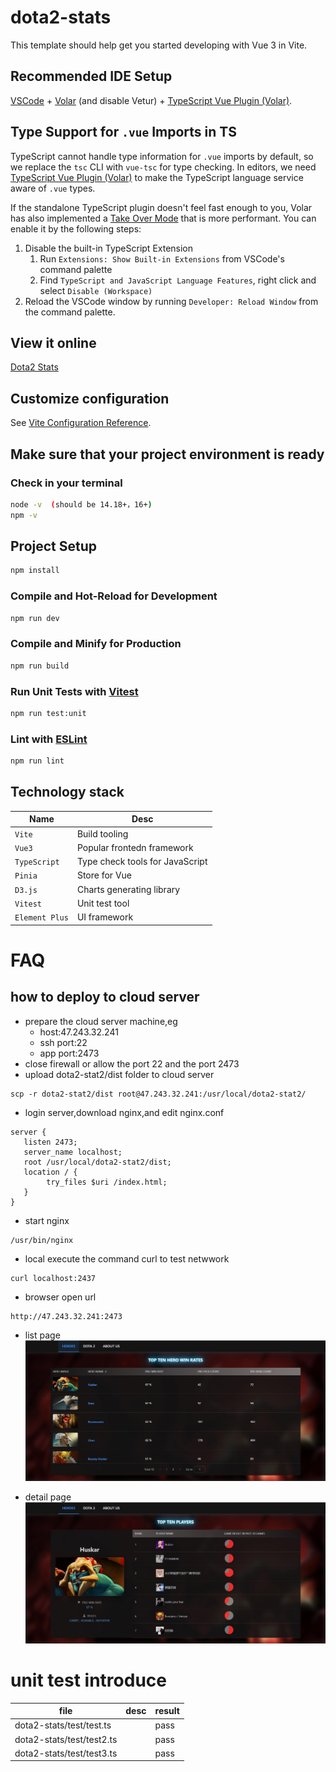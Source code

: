 # dota2-stats

This template should help get you started developing with Vue 3 in Vite.

## Recommended IDE Setup

[VSCode](https://code.visualstudio.com/) + [Volar](https://marketplace.visualstudio.com/items?itemName=Vue.volar) (and disable Vetur) + [TypeScript Vue Plugin (Volar)](https://marketplace.visualstudio.com/items?itemName=Vue.vscode-typescript-vue-plugin).

## Type Support for `.vue` Imports in TS

TypeScript cannot handle type information for `.vue` imports by default, so we replace the `tsc` CLI with `vue-tsc` for type checking. In editors, we need [TypeScript Vue Plugin (Volar)](https://marketplace.visualstudio.com/items?itemName=Vue.vscode-typescript-vue-plugin) to make the TypeScript language service aware of `.vue` types.

If the standalone TypeScript plugin doesn't feel fast enough to you, Volar has also implemented a [Take Over Mode](https://github.com/johnsoncodehk/volar/discussions/471#discussioncomment-1361669) that is more performant. You can enable it by the following steps:

1. Disable the built-in TypeScript Extension
   1. Run `Extensions: Show Built-in Extensions` from VSCode's command palette
   2. Find `TypeScript and JavaScript Language Features`, right click and select `Disable (Workspace)`
2. Reload the VSCode window by running `Developer: Reload Window` from the command palette.

## View it online

[Dota2 Stats](http://47.243.32.241:2473)

## Customize configuration

See [Vite Configuration Reference](https://vitejs.dev/config/).

## Make sure that your project environment is ready

### Check in your terminal

```sh
node -v  (should be 14.18+，16+)
npm -v

```

## Project Setup

```sh
npm install
```

### Compile and Hot-Reload for Development

```sh
npm run dev
```

### Compile and Minify for Production

```sh
npm run build
```

### Run Unit Tests with [Vitest](https://vitest.dev/)

```sh
npm run test:unit
```

### Lint with [ESLint](https://eslint.org/)

```sh
npm run lint
```

## Technology stack

| Name                    | Desc                 |
|-----------------------|--------------------|
| `Vite`  | Build tooling      |
| `Vue3`     | Popular frontedn framework        |
| `TypeScript`        | Type check tools for JavaScript |
| `Pinia`      | Store for Vue        |
| `D3.js`      | Charts generating library        |
| `Vitest`     | Unit test tool        |
| `Element Plus`       | UI framework     |


# FAQ

## how to deploy to cloud server

- prepare the cloud server machine,eg
  - host:47.243.32.241
  - ssh port:22
  - app port:2473
- close firewall or allow the port 22 and the port 2473
- upload dota2-stat2/dist folder to cloud server

```
scp -r dota2-stat2/dist root@47.243.32.241:/usr/local/dota2-stat2/
```

- login server,download nginx,and edit nginx.conf

```
server {
   listen 2473;
   server_name localhost;
   root /usr/local/dota2-stat2/dist;
   location / {
        try_files $uri /index.html;
   }
}
```

- start nginx

```
/usr/bin/nginx
```

- local execute the command curl to test netwwork

```
curl localhost:2437
```

- browser open url

```
http://47.243.32.241:2473
```

- list page
![图片](https://github.com/daisygogogo/dota2-stats/blob/master/doc/list1.jpg)
 
- detail page
![图片](https://github.com/daisygogogo/dota2-stats/blob/master/doc/list2.jpg)

# unit test introduce

| file                      | desc | result |
| ------------------------- | ---- | ------ |
| dota2-stats/test/test.ts  |      | pass   |
| dota2-stats/test/test2.ts |      | pass   |
| dota2-stats/test/test3.ts |      | pass   |

